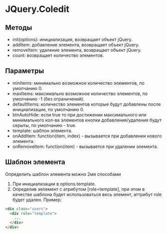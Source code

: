 JQuery.Coledit
=============

Методы
-----

* init(options): инициализация, возвращает объект jQuery.
* addItem: добавление элемента, возвращает объект jQuery.
* removeItem: удаление элемента, возвращает объект jQuery.
* count: возвращает количество элементов.

Параметры
------

* minItems: минимально возможное количество элементов, по умолчанию 0.
* maxItems: максимально возможное количество элементов, по умолчанию -1 (без ограничений).
* defaultItems: количество элементов которые будут добавлены после инициализации, по умолчанию 0.
* btnAutoHide: если true то при достижении максимального или минимального кол-ва элементов кнопки добавления/удаления будут скрыты, по умолчанию - true.
* template: шаблон элемента.
* onAddItem: function(item, index) - вызывается при добавлении нового элемента.
* onRemoveItem: function(item) - вызывается при удалении элемента.

Шаблон элемента
-------------

Определить шаблон элемента можно 2мя способами

1. При инициализации в options.template.
2. Определив эелемент с атрибутом [role=template], при этом в качестве шаблона будет использоваться весь элемент, аттрибут role будет удален. Пример:

``` html
<div class="users">
  <div role="template">
    ...
  </div>
</div>
```
